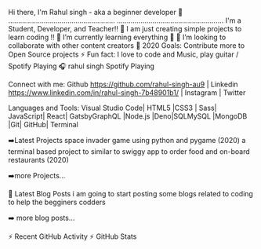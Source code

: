 
Hi there, I'm Rahul singh - aka a beginner developer 👋
......................................................
......................................................
I'm a Student, Developer, and Teacher!!
🔭 I am just creating simple projects to learn coding !!
🌱 I’m currently learning everything 🤣
👯 I’m looking to collaborate with other content creators
🥅 2020 Goals: Contribute more to Open Source projects
⚡ Fun fact: I love to code and Music, play guitar /
Spotify Playing 🎧
rahul singh Spotify Playing

Connect with me:
Github https://github.com/rahul-singh-au9   | Linkedin https://www.linkedin.com/in/rahul-singh-7b48901b1/ | Instagram | Twitter


Languages and Tools:
Visual Studio Code| HTML5 |CSS3 | Sass| JavaScript| React| GatsbyGraphQL |Node.js |Deno|SQLMySQL |MongoDB |Git| GitHub| Terminal



➡️Latest Projects
space invader game using python and pygame (2020)
a terminal based project to similar to swiggy app to order food and on-board restaurants (2020)

➡️more Projects...

📕 Latest Blog Posts
i am going to start posting some blogs related to coding to help the begginers codders

➡️ more blog posts...


⚡ Recent GitHub Activity
⚡ GitHub Stats
